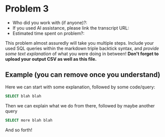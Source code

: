 # Problem 3
- Who did you work with (if anyone)?:
- If you used AI assistance, please link the transcript URL:
- Estimated time spent on problem?:

This problem almost assuredly will take you multiple steps. Include your used SQL queries within the markdown triple backtick syntax, and _provide some text explanation_ of what you were doing in between! **Don't forget to upload your output CSV as well as this file.**


## Example (you can remove once you understand)

Here we can start with some explanation, followed by some code/query:

```sql
SELECT blah blah
```

Then we can explain what we do from there, followed by maybe another query

```sql
SELECT more blah blah
```

And so forth!

